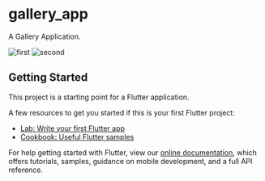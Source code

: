 # gallery_app

A Gallery Application.

![first](https://user-images.githubusercontent.com/81309619/115725495-8582c700-a39f-11eb-8ab4-49e59efcc203.jpg)
![second](https://user-images.githubusercontent.com/81309619/115725513-8ae01180-a39f-11eb-85ed-33e5b0db86bd.png)

## Getting Started

This project is a starting point for a Flutter application.

A few resources to get you started if this is your first Flutter project:

- [Lab: Write your first Flutter app](https://flutter.dev/docs/get-started/codelab)
- [Cookbook: Useful Flutter samples](https://flutter.dev/docs/cookbook)

For help getting started with Flutter, view our
[online documentation](https://flutter.dev/docs), which offers tutorials,
samples, guidance on mobile development, and a full API reference.
